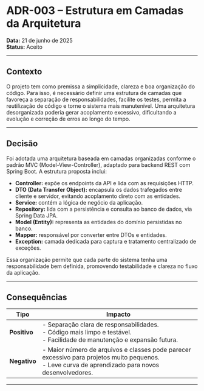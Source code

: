 # ADR-003 – Estrutura em Camadas da Arquitetura

**Data:** 21 de junho de 2025  
**Status:** Aceito

---

## Contexto

O projeto tem como premissa a simplicidade, clareza e boa organização do código. Para isso, é necessário definir uma estrutura de camadas que favoreça a separação de responsabilidades, facilite os testes, permita a reutilização de código e torne o sistema mais manutenível. Uma arquitetura desorganizada poderia gerar acoplamento excessivo, dificultando a evolução e correção de erros ao longo do tempo.

---

## Decisão

Foi adotada uma arquitetura baseada em camadas organizadas conforme o padrão MVC (Model-View-Controller), adaptado para backend REST com Spring Boot. A estrutura proposta inclui:

- **Controller:** expõe os endpoints da API e lida com as requisições HTTP.
- **DTO (Data Transfer Object):** encapsula os dados trafegados entre cliente e servidor, evitando acoplamento direto com as entidades.
- **Service:** contém a lógica de negócio da aplicação.
- **Repository:** lida com a persistência e consulta ao banco de dados, via Spring Data JPA.
- **Model (Entity):** representa as entidades do domínio persistidas no banco.
- **Mapper:** responsável por converter entre DTOs e entidades.
- **Exception:** camada dedicada para captura e tratamento centralizado de exceções.

Essa organização permite que cada parte do sistema tenha uma responsabilidade bem definida, promovendo testabilidade e clareza no fluxo da aplicação.

---

## Consequências

| Tipo        | Impacto                                                                                                                   |
|-------------|---------------------------------------------------------------------------------------------------------------------------|
| **Positivo**| - Separação clara de responsabilidades.<br>- Código mais limpo e testável.<br>- Facilidade de manutenção e expansão futura. |
| **Negativo**| - Maior número de arquivos e classes pode parecer excessivo para projetos muito pequenos.<br>- Leve curva de aprendizado para novos desenvolvedores. |

---